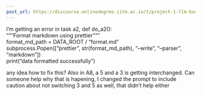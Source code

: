 ```yaml
---
post_url: https://discourse.onlinedegree.iitm.ac.in/t/project-1-llm-based-automation-agent-discussion-thread-tds-jan-2025/164277/117
---
```

I’m getting an error in task a2, def do\_a2():  
“”“Format markdown using prettier”“”  
format\_md\_path = DATA\_ROOT / “format.md”  
subprocess.Popen([“prettier”, str(format\_md\_path), “–write”, “–parser”, “markdown”])  
print(“data formatted successfully”)

any idea how to fix this? Also in A8, a 5 and a 3 is getting interchanged. Can someone help why that is hapening, I changed the prompt to include caution about not switching 3 and 5 as well, that didn’t help either